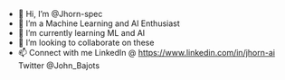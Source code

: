 - 👋 Hi, I’m @Jhorn-spec
- 👀 I’m a Machine Learning and AI Enthusiast 
- 🌱 I’m currently learning ML and AI
- 💞️ I’m looking to collaborate on these 
- 📫 Connect with me
  LinkedIn @ https://www.linkedin.com/in/jhorn-ai
  Twitter @John_Bajots

<!---
Jhorn-spec/Jhorn-spec is a ✨ special ✨ repository because its `README.md` (this file) appears on your GitHub profile.
You can click the Preview link to take a look at your changes.
--->
